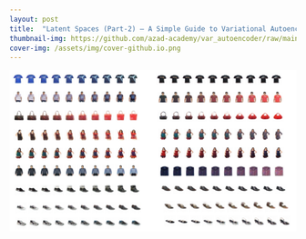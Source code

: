 ```yaml
---
layout: post
title:  "Latent Spaces (Part-2) — A Simple Guide to Variational Autoencoders"
thumbnail-img: https://github.com/azad-academy/var_autoencoder/raw/main/vae.png
cover-img: /assets/img/cover-github.io.png
---
```


[![Autoencoders](https://github.com/azad-academy/var_autoencoder/raw/main/vae.png)](https://github.com/azad-academy/var_autoencoder)